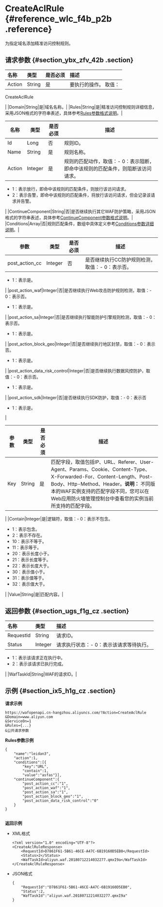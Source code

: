 # CreateAclRule {#reference_wlc_f4b_p2b .reference}

为指定域名添加精准访问控制规则。

## 请求参数 {#section_ybx_zfv_42b .section}

|名称|类型|是否必须|描述|
|:-|:-|:---|:-|
|Action|String|是| 要执行的操作。 取值：

 CreateAclRule

 |
|Domain|String|是|域名名称。|
|Rules|String|是|精准访问控制规则详细信息，采用JSON格式的字符串表述，具体参考[Rules参数格式说明](#table_k1x_44b_p2b)。|

|名称|类型|是否必须|描述|
|--|--|----|--|
|Id|Long|否|规则ID。|
|Name|String|是|规则名称。|
|Action|Integer|是|规则的匹配动作，取值：-   0：表示阻断，即命中该规则的匹配条件，则阻断该访问请求。
-   1：表示放行，即命中该规则的匹配条件，则放行该访问请求。
-   2：表示告警，即命中该规则的匹配条件，将放行该访问请求，但会记录该请求并告警。

|
|ContinueComponent|String|否|是否继续执行其它WAF防护策略，采用JSON格式的字符串表述，具体参考[ContinueComponent参数格式说明](#table_cvb_rrb_p2b)。|
|Conditions|Array|否|规则匹配条件，数组中具体定义参考[Conditions参数详细说明](#table_dfq_j5b_p2b)。|

|参数|类型|是否必须|描述|
|--|--|----|--|
|post\_action\_cc|Integer|否|是否继续执行CC防护规则检测，取值：-   0：表示否。
-   1：表示是。

|
|post\_action\_waf|Integer|否|是否继续执行Web攻击防护规则检测，取值：-   0：表示否。
-   1：表示是。

|
|post\_action\_sa|Integer|否|是否继续执行智能防护引擎规则检测，取值：-   0：表示否。
-   1：表示是。

|
|post\_action\_block\_geo|Integer|否|是否继续执行地区封禁，取值：-   0：表示否。
-   1：表示是。

|
|post\_action\_data\_risk\_control|Integer|否|是否继续执行数据风控防护，取值：-   0：表示否。
-   1：表示是。

|
|post\_action\_sdk|Integer|否|是否继续执行SDK防护，取值：-   0：表示否
-   1：表示是。

|

|参数|类型|是否必须|描述|
|--|--|----|--|
|Key|String|是|匹配字段，取值包括IP、URL、Referer、User-Agent、Params、Cookie、Content-Type、X-Forwarded-For、Content-Length、Post-Body、Http-Method、Header。**说明：** 不同版本的WAF实例支持的匹配字段不同，您可以在Web应用防火墙管理控制台中查看您的实例当前所支持的匹配字段。

|
|Contain|Integer|是|逻辑符，取值：-   0：表示不包含。
-   1：表示包含。
-   2：表示不存在。
-   10：表示不等于。
-   11：表示等于。
-   20：表示长度小于。
-   21：表示长度等于。
-   22：表示长度大于。
-   30：表示值小于。
-   31：表示值等于。
-   32：表示值大于。

|
|Value|String|是|匹配内容。|

## 返回参数 {#section_ugs_f1g_cz .section}

|名称|类型|描述|
|:-|:-|:-|
|RequestId|String|请求ID。|
|Status|Integer|请求执行状态：-   0：表示该请求等待执行。
-   1：表示该请求正在执行中。
-   2：表示该请求已执行完成。

|
|WafTaskId|String|WAF的请求ID。|

## 示例 {#section_ix5_h1g_cz .section}

**请求示例**

``` {#createVPCpub}
https://wafopenapi.cn-hangzhou.aliyuncs.com/?Action=CreateAclRule
&Domain=www.aliyun.com
&ServiceOn=1
&Rules={...}
&公共请求参数
```

**Rules参数示例**

```
{
    "name":"leidan3",
    "action":1,
    "conditions":[{
        "key":"URL",
        "contain":1,
        "value":"asfas"}],
    "continueComponent":{
        "post_action_cc":"1",
        "post_action_waf":"1",
        "post_action_sa":"1",
        "post_action_block_geo":"1",
        "post_action_data_risk_control":"0"
    }
} 


```

**返回示例**

-   XML格式

    ```
    <?xml version="1.0" encoding="UTF-8"?>
    <CreateAclRuleResponse>
        <RequestId>D7861F61-5B61-46CE-A47C-6B19160D5EB0</RequestId>
        <Status>2</Status>
        <WafTaskId>aliyun.waf.20180712214032277.qmxI9a</WafTaskId>
    </CreateAclRuleResponse>
    ```

-   JSON格式

    ```
    {
        "RequestId":"D7861F61-5B61-46CE-A47C-6B19160D5EB0", 
        "Status":2,
        "WafTaskId":"aliyun.waf.20180712214032277.qmxI9a" 
    }
    ```


